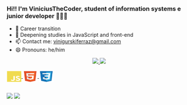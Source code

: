 ### Hi!! I'm ViniciusTheCoder, student of information systems e junior developer  🤟😎🤟

- 🔭 Career transition
- 🌱 Deepening studies in JavaScript and front-end
- 📫 Contact me: vinigurskiferraz@gmail.com
- 😄 Pronouns: he/him

<div align="center">
  <a href="https://github.com/ViniciusTheCoder">
  <img height="180em" src="https://github-readme-stats.vercel.app/api?username=ViniciusTheCoder&show_icons=true&theme=tokyonight&include_all_commits=true&count_private=true"/>
  <img height="180em" src="https://github-readme-stats.vercel.app/api/top-langs/?username=ViniciusTheCoder&layout=compact&langs_count=7&theme=tokyonight"/>
</div>
 
<div style="display: inline_block"><br>
  <img align="center" alt="Rafa-Js" height="30" width="40" src="https://raw.githubusercontent.com/devicons/devicon/master/icons/javascript/javascript-plain.svg">
  <img align="center" alt="Rafa-HTML" height="30" width="40" src="https://raw.githubusercontent.com/devicons/devicon/master/icons/html5/html5-original.svg">
  <img align="center" alt="Rafa-CSS" height="30" width="40" src="https://raw.githubusercontent.com/devicons/devicon/master/icons/css3/css3-original.svg">
</div>
  
##
  
<div>
  <a href = "mailto:vinigurskiferraz@gmail.com"><img src="https://img.shields.io/badge/-Gmail-%23333?style=for-the-badge&logo=gmail&logoColor=white" target="_blank"></a>
  <a href="https://www.linkedin.com/in/vin%C3%ADcius-gurski-ferraz-ba7ba0206/" target="_blank"><img src="https://img.shields.io/badge/-LinkedIn-%230077B5?style=for-the-badge&logo=linkedin&logoColor=white" target="_blank"></a>  
</div> 
